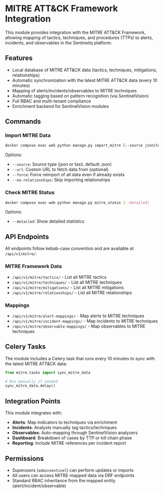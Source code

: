# MITRE ATT&CK Framework Integration

This module provides integration with the MITRE ATT&CK Framework, allowing mapping of tactics, techniques, and procedures (TTPs) to alerts, incidents, and observables in the Sentineliq platform.

## Features

- Local database of MITRE ATT&CK data (tactics, techniques, mitigations, relationships)
- Automatic synchronization with the latest MITRE ATT&CK data (every 10 minutes)
- Mapping of alerts/incidents/observables to MITRE techniques
- Automatic tagging based on pattern recognition (via SentinelVision)
- Full RBAC and multi-tenant compliance
- Enrichment backend for SentinelVision modules

## Commands

### Import MITRE Data

```bash
docker compose exec web python manage.py import_mitre [--source json|taxii] [--url URL] [--force] [--no-relationships]
```

Options:
- `--source`: Source type (json or taxii, default: json)
- `--url`: Custom URL to fetch data from (optional)
- `--force`: Force reimport of all data even if already exists
- `--no-relationships`: Skip importing relationships

### Check MITRE Status

```bash
docker compose exec web python manage.py mitre_status [--detailed]
```

Options:
- `--detailed`: Show detailed statistics

## API Endpoints

All endpoints follow kebab-case convention and are available at `/api/v1/mitre/`.

### MITRE Framework Data

- `/api/v1/mitre/tactics/` - List all MITRE tactics
- `/api/v1/mitre/techniques/` - List all MITRE techniques
- `/api/v1/mitre/mitigations/` - List all MITRE mitigations
- `/api/v1/mitre/relationships/` - List all MITRE relationships

### Mappings

- `/api/v1/mitre/alert-mappings/` - Map alerts to MITRE techniques
- `/api/v1/mitre/incident-mappings/` - Map incidents to MITRE techniques
- `/api/v1/mitre/observable-mappings/` - Map observables to MITRE techniques

## Celery Tasks

The module includes a Celery task that runs every 10 minutes to sync with the latest MITRE ATT&CK data:

```python
from mitre.tasks import sync_mitre_data

# Run manually if needed
sync_mitre_data.delay()
```

## Integration Points

This module integrates with:

- **Alerts**: Map indicators to techniques via enrichment
- **Incidents**: Analysts manually tag tactics/techniques
- **Observables**: Auto-mapping through SentinelVision analyzers
- **Dashboard**: Breakdown of cases by TTP or kill chain phase
- **Reporting**: Include MITRE references per incident report

## Permissions

- Superusers (`adminsentinel`) can perform updates or imports
- All users can access MITRE-mapped data via DRF endpoints
- Standard RBAC inheritance from the mapped entity (alert/incident/observable) 